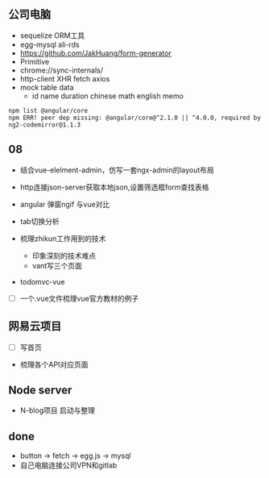 
## 公司电脑
+ sequelize ORM工具
+ egg-mysql  ali-rds
+ https://github.com/JakHuang/form-generator
+ Primitive
+ chrome://sync-internals/
+ http-client XHR fetch axios
+ mock table data
	+ id name duration chinese math english memo





```
npm list @angular/core
npm ERR! peer dep missing: @angular/core@^2.1.0 || ^4.0.0, required by ng2-codemirror@1.1.3
```


## 08
+ 结合vue-elelment-admin，仿写一套ngx-admin的layout布局
+ http连接json-server获取本地json,设置筛选框form查找表格
+ angular 弹窗ngif 与vue对比
+ tab切换分析

+ 梳理zhikun工作用到的技术
  + 印象深刻的技术难点
  + vant写三个页面


+ todomvc-vue
+ [ ] 一个.vue文件梳理vue官方教材的例子


## 网易云项目
+ [ ] 写首页
+ 梳理各个API对应页面


## Node server
+ N-blog项目 启动与整理


## done
+ button -> fetch -> egg.js -> mysql
+ 自己电脑连接公司VPN和gitlab